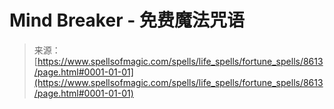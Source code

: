 <!--yml

category: 未分类

date: 2024-06-12 18:44:05

-->

# Mind Breaker - 免费魔法咒语

> 来源：[https://www.spellsofmagic.com/spells/life_spells/fortune_spells/8613/page.html#0001-01-01](https://www.spellsofmagic.com/spells/life_spells/fortune_spells/8613/page.html#0001-01-01)
